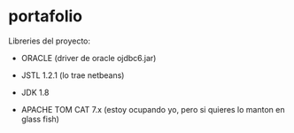 # portafolio

Libreries del proyecto:

 * ORACLE (driver de oracle ojdbc6.jar) </br>
  
 * JSTL 1.2.1 (lo trae netbeans) </br>
  
 * JDK 1.8 </br>
  
 * APACHE TOM CAT 7.x (estoy ocupando yo, pero si quieres lo manton en glass fish)
